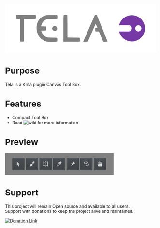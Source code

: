 ![Picture](https://raw.githubusercontent.com/EyeOdin/tela/master/tela/LOGO/tela_logo_S.png)

# Purpose

Tela is a Krita plugin Canvas Tool Box.

# Features

* Compact Tool Box
* Read ![wiki](https://github.com/EyeOdin/Tela/wiki) for more information

# Preview

![Picture](https://raw.githubusercontent.com/EyeOdin/tela/master/tela/PREVIEWS/ta_toolbox.png)


# Support

This project will remain Open source and available to all users.\
Support with donations to keep the project alive and maintained.

<a href="https://www.paypal.com/donate/?hosted_button_id=9FARNUYBC9R3J">
  <img src="https://pics.paypal.com/00/s/NjA2OWU0ZmEtNjQ4MC00MWZhLTk5YzctM2VhZDA1MzgyMDQ0/file.PNG" width="200" alt="Donation Link">
</a>
